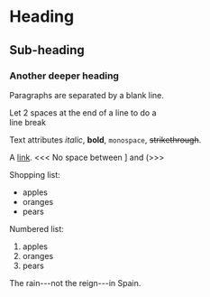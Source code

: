 Heading
 =======
 
 Sub-heading
 -----------
  
 ### Another deeper heading
  
 Paragraphs are separated
 by a blank line.
 
 Let 2 spaces at the end of a line to do a  
 line break
 
 Text attributes *italic*, **bold**, 
 `monospace`, ~~strikethrough~~.
 
 A [link](http://example.com).
 <<<   No space between ] and (>>>

 Shopping list:
 
   * apples
   * oranges
   * pears
 
 Numbered list:
 
   1. apples
   2. oranges
   3. pears
 
 The rain---not the reign---in
 Spain.